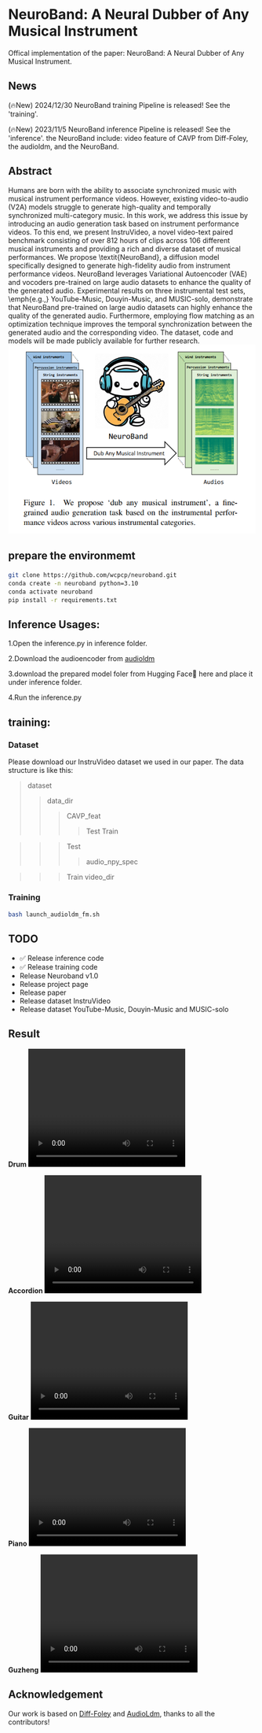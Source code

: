 # **NeuroBand: A Neural Dubber of Any Musical Instrument**
Offical implementation of the paper: NeuroBand: A Neural Dubber of Any Musical Instrument.

## **News**
(🔥New) 2024/12/30 NeuroBand training Pipeline is released! See the 'training'.

(🔥New) 2023/11/5 NeuroBand inference Pipeline is released! See the 'inference'.
the NeuroBand include: video feature of CAVP from Diff-Foley, the audioldm, and the NeuroBand.

## **Abstract**
Humans are born with the ability to associate synchronized music with musical instrument performance videos. However, existing video-to-audio (V2A) models struggle to generate high-quality and temporally synchronized multi-category music. In this work, we address this issue by introducing an audio generation task based on instrument performance videos. To this end, we present InstruVideo, a novel video-text paired benchmark consisting of over 812 hours of clips across 106 different musical instruments and providing a rich and diverse dataset of musical performances. We propose \textit{NeuroBand}, a diffusion model specifically designed to generate high-fidelity audio from instrument performance videos. NeuroBand leverages Variational Autoencoder (VAE) and vocoders pre-trained on large audio datasets to enhance the quality of the generated audio. Experimental results on three instrumental test sets, \emph{e.g.,} YouTube-Music, Douyin-Music, and MUSIC-solo, demonstrate that NeuroBand pre-trained on large audio datasets can highly enhance the quality of the generated audio. Furthermore, employing flow matching as an optimization technique improves the temporal synchronization between the generated audio and the corresponding video. The dataset, code and models will be made publicly available for further research.
![image](https://github.com/wcpcp/neuroband/blob/main/asset/1c9b380e7992afc57c82913bc7aca8f.png)

## **prepare the environmemt**
```Bash
git clone https://github.com/wcpcp/neuroband.git
conda create -n neuroband python=3.10
conda activate neuroband
pip install -r requirements.txt
```

## **Inference Usages:**
1.Open the inference.py in inference folder.

2.Download the audioencoder from [audioldm](https://github.com/haoheliu/AudioLDM-training-finetuning/tree/main/data)

3.download the prepared model foler from Hugging Face🤗 here and place it under inference folder.

4.Run the inference.py

## **training:**

### Dataset
Please download our InstruVideo dataset we used in our paper.
The data structure is like this:

>dataset
>>data_dir
>>>CAVP_feat
>>>>Test
>>>>Train

>>>Test
>>>>audio_npy_spec

>>>Train
>>video_dir


### Training
```Bash
bash launch_audioldm_fm.sh
```

## TODO
* ✅ Release inference code
* ✅ Release training code
*  Release Neuroband v1.0
*  Release project page
*  Release paper
*  Release dataset InstruVideo
*  Release dataset YouTube-Music, Douyin-Music and MUSIC-solo

## Result

**Drum**
<video width="320" height="240" controls>
  <source src="https://github.com/wcpcp/neuroband/blob/main/asset/4c41c1a120f6732cd4356073a6c4821c.mp4?raw=true" type="video/mp4">
  Your browser does not support the video tag.
</video>

**Accordion**
<video width="320" height="240" controls>
  <source src="https://github.com/wcpcp/neuroband/blob/main/asset/4d08b9d53d0b363aa1cd87d4a29d0908.mp4?raw=true" type="video/mp4">
  Your browser does not support the video tag.
</video>

**Guitar**
<video width="320" height="240" controls>
  <source src="https://github.com/wcpcp/neuroband/blob/main/asset/5cb8c80b954562b49e266fd9bd7e4bad.mp4?raw=true" type="video/mp4">
  Your browser does not support the video tag.
</video>

**Piano**
<video width="320" height="240" controls>
  <source src="https://github.com/wcpcp/neuroband/blob/main/asset/51f039b89e99b0d9facbf6d8f6e74928.mp4?raw=true" type="video/mp4">
  Your browser does not support the video tag.
</video>

**Guzheng**
<video width="320" height="240" controls>
  <source src="https://github.com/wcpcp/neuroband/blob/main/asset/47606ad9f57be942cf5ab6a9a38e2b5f.mp4?raw=true" type="video/mp4">
  Your browser does not support the video tag.
</video>


## Acknowledgement
Our work is based on [Diff-Foley](https://github.com/luosiallen/Diff-Foley.git) and [AudioLdm](https://github.com/haoheliu/AudioLDM-training-finetuning.git), thanks to all the contributors!